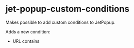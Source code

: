 # jet-popup-custom-conditions
Makes possible to add custom conditions to JetPopup. 

Adds a new condition:
- URL contains
